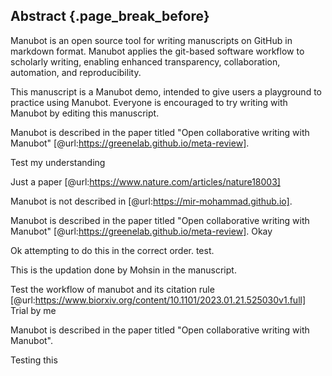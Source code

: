 ## Abstract {.page_break_before}

Manubot is an open source tool for writing manuscripts on GitHub in markdown format.
Manubot applies the git-based software workflow to scholarly writing, enabling enhanced transparency, collaboration, automation, and reproducibility.

This manuscript is a Manubot demo, intended to give users a playground to practice using Manubot.
Everyone is encouraged to try writing with Manubot by editing this manuscript.

Manubot is described in the paper titled "Open collaborative writing with Manubot" [@url:https://greenelab.github.io/meta-review].

Test my understanding

Just a paper [@url:https://www.nature.com/articles/nature18003]

Manubot is not described in [@url:https://mir-mohammad.github.io].

Manubot is described in the paper titled "Open collaborative writing with Manubot" [@url:https://greenelab.github.io/meta-review].
Okay

Ok attempting to do this in the correct order. test.

This is the updation done by Mohsin in the manuscript.

Test the workflow of manubot and its citation rule [@url:https://www.biorxiv.org/content/10.1101/2023.01.21.525030v1.full]
Trial by me

Manubot is described in the paper titled "Open collaborative writing with Manubot".


Testing this
